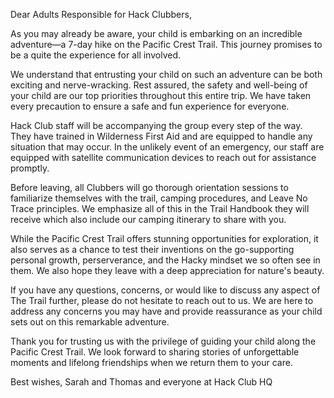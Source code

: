 Dear Adults Responsible for Hack Clubbers,

As you may already be aware, your child is embarking on an incredible adventure—a 7-day hike on the Pacific Crest Trail. This journey promises to be a quite the experience for all involved. 

We understand that entrusting your child on such an adventure can be both exciting and nerve-wracking. Rest assured, the safety and well-being of your child are our top priorities throughout this entire trip. We have taken every precaution to ensure a safe and fun experience for everyone.

Hack Club staff will be accompanying the group every step of the way. They have trained in Wilderness First Aid and are equipped to handle any situation that may occur. In the unlikely event of an emergency, our staff are equipped with satellite communication devices to reach out for assistance promptly.

Before leaving, all Clubbers will go thorough orientation sessions to familiarize themselves with the trail, camping procedures, and Leave No Trace principles. We emphasize all of this in the Trail Handbook they will receive which also include our camping itinerary to share with you. 

While the Pacific Crest Trail offers stunning opportunities for exploration, it also serves as a chance to test their inventions on the go-supporting personal growth, perserverance, and the Hacky mindset we so often see in them. We also hope they leave with a deep appreciation for nature's beauty. 

If you have any questions, concerns, or would like to discuss any aspect of The Trail further, please do not hesitate to reach out to us. We are here to address any concerns you may have and provide reassurance as your child sets out on this remarkable adventure.

Thank you for trusting us with the privilege of guiding your child along the Pacific Crest Trail. We look forward to sharing stories of unforgettable moments and lifelong friendships when we return them to your care.

Best wishes, 
Sarah and Thomas and everyone at Hack Club HQ
